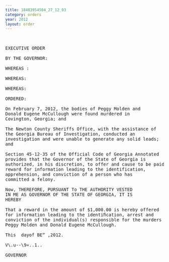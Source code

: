 ```yaml
---
title: 18483954504_27_12_03
category: orders
year: 2012
layout: order
---
```


<pre> 

EXECUTIVE ORDER

BY THE GOVERNOR:

WHEREAS :

WHEREAS:

WHEREAS:

ORDERED:

On February 7, 2012, the bodies of Peggy Molden and
Donald Eugene McCullough were found murdered in
Covington, Georgia; and

The Newton County Sheriffs Office, with the assistance of
the Georgia Bureau of Investigation, conducted an
investigation and were unable to generate any solid leads;
and

Section 45-12-35 of the Official Code of Georgia Annotated
provides that the Governor of the State of Georgia is
authorized, in his discretion, to offer and cause to be paid a
reward for information leading to the identification,
apprehension, and conviction of a person who has
committed a felony.

Now, THEREFORE, PURSUANT To THE AUTHORITY VESTED
IN ME AS GOVERNOR OF THE STATE OF GEORGIA, IT IS
HEREBY

That a reward in the amount of $1,000.00 is hereby offered
for information leading to the identiﬁcation, arrest and
conviction of the individual(s) responsible for the murders Of
Peggy Molden and Donald Eugene McCullough.

This  dayof BE“ ,2012.

V\.u--\9«..1..

GOVERNOR

</pre>
